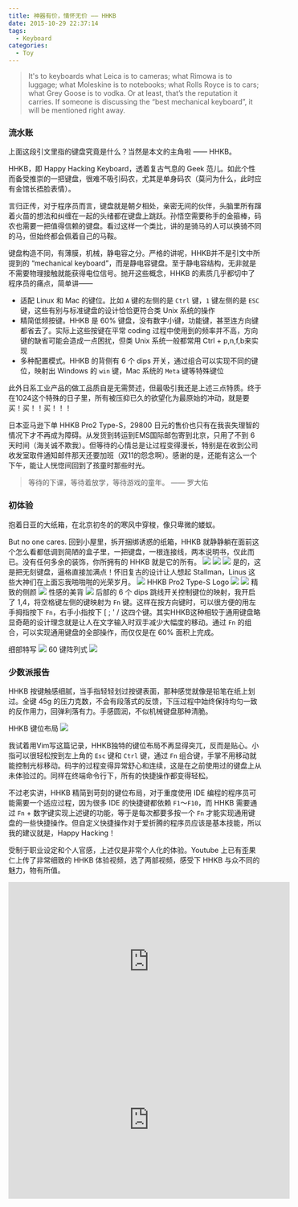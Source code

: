 ```yaml
---
title: 神器有价，情怀无价 —— HHKB
date: 2015-10-29 22:37:14
tags:
  - Keyboard
categories:
  - Toy
---
```


> It's to keyboards what Leica is to cameras; what Rimowa is to luggage; what Moleskine is to notebooks; what Rolls Royce is to cars; what Grey Goose is to vodka. Or at least, that’s the reputation it carries. If someone is discussing the “best mechanical keyboard”, it will be mentioned right away.

<!-- more -->

### 流水账
上面这段引文里指的键盘究竟是什么？当然是本文的主角啦 —— HHKB。

HHKB，即 Happy Hacking Keyboard，透着复古气息的 Geek 范儿。如此个性而备受推崇的一把键盘，很难不吸引码农，尤其是单身码农（莫问为什么，此时应有金馆长捂脸表情）。

言归正传，对于程序员而言，键盘就是朝夕相处，亲密无间的伙伴，头脑里所有蹿着火苗的想法和纠缠在一起的头绪都在键盘上跳跃。孙悟空需要称手的金箍棒，码农也需要一把值得信赖的键盘。看过这样一个类比，讲的是骑马的人可以换骑不同的马，但始终都会佩着自己的马鞍。

键盘构造不同，有薄膜，机械，静电容之分。严格的讲呢，HHKB并不是引文中所提到的 “mechanical keyboard”，而是静电容键盘。至于静电容结构，无非就是不需要物理接触就能获得电位信号。抛开这些概念，HHKB 的素质几乎都切中了程序员的痛点，简单讲——

* 适配 Linux 和 Mac 的键位。比如 `A` 键的左侧的是 `Ctrl` 键，`1` 键左侧的是 `ESC` 键，这些有别与标准键盘的设计恰恰更符合类 Unix 系统的操作
* 精简低频按键。HHKB 是 60% 键盘，没有数字小键，功能键，甚至连方向键都省去了。实际上这些按键在平常 coding 过程中使用到的频率并不高，方向键的缺省可能会造成一点困扰，但类 Unix 系统一般都常用 Ctrl + p,n,f,b来实现
* 多种配置模式。HHKB 的背侧有 6 个 dips 开关，通过组合可以实现不同的键位，映射出 Windows 的 `win` 键，Mac 系统的 `Meta` 键等特殊键位

此外日系工业产品的做工品质自是无需赘述，但最吸引我还是上述三点特质。终于在1024这个特殊的日子里，所有被压抑已久的欲望化为最原始的冲动，就是要
买！买！！买！！！

日本亚马逊下单 HHKB Pro2 Type-S，29800 日元的售价也只有在我丧失理智的情况下才不再成为障碍。从发货到转运到EMS国际邮包寄到北京，只用了不到 6 天时间（海关诚不欺我）。但等待的心情总是让过程变得漫长，特别是在收到公司收发室取件通知邮件那天还要加班（双11的怨念啊）。感谢的是，还能有这么一个下午，能让人恍惚间回到了孩童时那些时光。

> 等待的下课，等待着放学，等待游戏的童年。 —— 罗大佑

### 初体验

抱着日亚的大纸箱，在北京初冬的的寒风中穿梭，像只卑微的蝼蚁。

But no one cares. 回到小屋里，拆开捆绑诱惑的纸箱，HHKB 就静静躺在面前这个怎么看都低调到简陋的盒子里，一把键盘，一根连接线，两本说明书，仅此而已。没有任何多余的装饰，你所拥有的 HHKB 就是它的所有。
![](https://o70e8d1kb.qnssl.com/my-hhkb-pro2-type-s-1.jpg)
![](https://o70e8d1kb.qnssl.com/my-hhkb-pro2-type-s-2.jpg)
![](https://o70e8d1kb.qnssl.com/my-hhkb-pro2-type-s-3.jpg)
是的，这是把无刻键盘，逼格直接加满点！怀旧复古的设计让人想起 Stallman，Linus 这些大神们在上面忘我啪啪啪的光荣岁月。
![](https://o70e8d1kb.qnssl.com/my-hhkb-pro2-type-s-4.jpg)
HHKB Pro2 Type-S Logo
![](https://o70e8d1kb.qnssl.com/my-hhkb-pro2-type-s-5.jpg)
![](https://o70e8d1kb.qnssl.com/my-hhkb-pro2-type-s-6.jpg)
精致的侧颜
![](https://o70e8d1kb.qnssl.com/my-hhkb-pro2-type-s-7.jpg)
性感的美背
![](https://o70e8d1kb.qnssl.com/my-hhkb-pro2-type-s-8.jpg)
后部的 6 个 dips 跳线开关控制键位的映射，我开启了 1,4，将空格键左侧的键映射为 `Fn` 键。这样在按方向键时，可以很方便的用左手拇指按下 `Fn`，右手小指按下 [ ; ' / 这四个键。其实HHKB这种相较于通用键盘略显奇葩的设计理念就是让人在文字输入时双手减少大幅度的移动。通过 `Fn` 的组合，可以实现通用键盘的全部操作，而仅仅是在 60% 面积上完成。

细部特写
![](https://o70e8d1kb.qnssl.com/my-hhkb-pro2-type-s-9.jpg)
60 键阵列式
![](https://o70e8d1kb.qnssl.com/my-hhkb-pro2-type-s-10.jpg)

### 少数派报告

HHKB 按键触感细腻，当手指轻轻划过按键表面，那种感觉就像是铅笔在纸上划过。全键 45g 的压力克数，不会有段落式的反馈，下压过程中始终保持均匀一致的反作用力，回弹利落有力。手感圆润，不似机械键盘那种清脆。

HHKB 键位布局
![](https://o70e8d1kb.qnssl.com/my-hhkb-pro2-type-s-11.png)

我试着用Vim写这篇记录，HHKB独特的键位布局不再显得突兀，反而是贴心。小指可以很轻松按到左上角的 `Esc` 键和 `Ctrl` 键，通过 `Fn` 组合键，手掌不用移动就能控制光标移动。码字的过程变得异常舒心和连续，这是在之前使用过的键盘上从未体验过的。同样在终端命令行下，所有的快捷操作都变得轻松。

不过老实讲，HHKB 精简到苛刻的键位布局，对于重度使用 IDE 编程的程序员可能需要一个适应过程，因为很多 IDE 的快捷键都依赖 `F1`～`F10`，而 HHKB 需要通过 `Fn` + 数字键实现上述键的功能，等于是每次都要多按一个 `Fn` 才能实现通用键盘的一些快捷操作。但自定义快捷操作对于爱折腾的程序员应该是基本技能，所以我的建议就是，Happy Hacking！

受制于职业设定和个人官感，上述仅是非常个人化的体验。Youtube 上已有歪果仁上传了非常细致的 HHKB 体验视频，选了两部视频，感受下 HHKB 与众不同的魅力，物有所值。
<iframe width="560" height="315" src="https://www.youtube.com/embed/HUThTv9GYbU" frameborder="0" allowfullscreen></iframe>
<iframe width="560" height="315" src="https://www.youtube.com/embed/oCBF582h6F8" frameborder="0" allowfullscreen></iframe>
